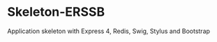 Skeleton-ERSSB
==============

Application skeleton with Express 4, Redis, Swig, Stylus and Bootstrap
